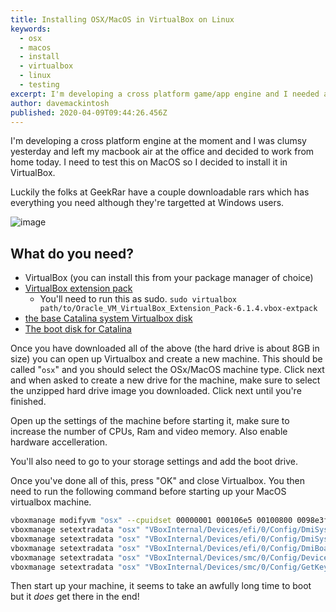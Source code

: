 ```yaml
---
title: Installing OSX/MacOS in VirtualBox on Linux
keywords: 
  - osx
  - macos
  - install
  - virtualbox
  - linux
  - testing
excerpt: I'm developing a cross platform game/app engine and I needed a way to test my product on OSx/MacOS and I left my testing machine at the office. What do I do? Install it in VirtualBox
author: davemackintosh
published: 2020-04-09T09:44:26.456Z
---
```


I'm developing a cross platform engine at the moment and I was clumsy yesterday and left my macbook air at the office and decided to work from home today. I need to test this on MacOS so I decided to install it in VirtualBox.

Luckily the folks at GeekRar have a couple downloadable rars which has everything you need although they're targetted at Windows users.

![image](https://user-images.githubusercontent.com/1430657/75976672-c6d1c200-5ed2-11ea-9d23-2dafdcc4dfd1.png)

## What do you need?

* VirtualBox (you can install this from your package manager of choice)
* [VirtualBox extension pack](https://download.virtualbox.org/virtualbox/6.1.4/Oracle_VM_VirtualBox_Extension_Pack-6.1.4.vbox-extpack)
  * You'll need to run this as sudo. `sudo virtualbox path/to/Oracle_VM_VirtualBox_Extension_Pack-6.1.4.vbox-extpack`
* [the base Catalina system Virtualbox disk](https://drive.google.com/open?id=1aam0rHHgqzpCP0dyPP_1SNgvn5zSjs-i)
* [The boot disk for Catalina](https://drive.google.com/drive/folders/1xcTmJOBc9dZQMySYgW_TNpjd2YY6WV0s)

Once you have downloaded all of the above (the hard drive is about 8GB in size) you can open up Virtualbox and create a new machine. This should be called "`osx`" and you should select the OSx/MacOS machine type. Click next and when asked to create a new drive for the machine, make sure to select the unzipped hard drive image you downloaded. Click next until you're finished.

Open up the settings of the machine before starting it, make sure to increase the number of CPUs, Ram and video memory. Also enable hardware accelleration.

You'll also need to go to your storage settings and add the boot drive.

Once you've done all of this, press "OK" and close Virtualbox. You then need to run the following command before starting up your MacOS virtualbox machine.

```bash
vboxmanage modifyvm "osx" --cpuidset 00000001 000106e5 00100800 0098e3fd bfebfbff
vboxmanage setextradata "osx" "VBoxInternal/Devices/efi/0/Config/DmiSystemProduct" "iMac11,3"
vboxmanage setextradata "osx" "VBoxInternal/Devices/efi/0/Config/DmiSystemVersion" "1.0"
vboxmanage setextradata "osx" "VBoxInternal/Devices/efi/0/Config/DmiBoardProduct" "Iloveapple"
vboxmanage setextradata "osx" "VBoxInternal/Devices/smc/0/Config/DeviceKey" "ourhardworkbythesewordsguardedpleasedontsteal(c)AppleComputerInc"
vboxmanage setextradata "osx" "VBoxInternal/Devices/smc/0/Config/GetKeyFromRealSMC" 1
```

Then start up your machine, it seems to take an awfully long time to boot but it *does* get there in the end!
